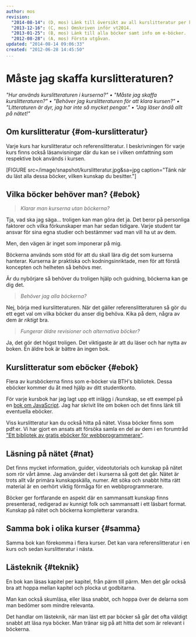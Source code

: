 ```yaml
---
author: mos
revision:
  "2014-08-14": (D, mos) Länk till översikt av all kurslitteratur per kurs.
  "2013-12-16": (C, mos) Omskriven inför vt2014.
  "2013-01-25": (B, mos) Länk till alla böcker samt info om e-böcker.
  "2012-08-28": (A, mos) Första utgåvan.
updated: "2014-08-14 09:06:33"
created: "2012-06-28 14:45:50"
...
```

Måste jag skaffa kurslitteraturen?
==================================

*"Hur används kurslitteraturen i kurserna?" &bull; "Måste jag skaffa kurslitteraturen?" &bull; "Behöver jag kurslitteraturen för att klara kursen?" &bull; "Litteraturen är dyr, jag har inte så mycket pengar." &bull; "Jag läser ändå allt på nätet!"*



Om kurslitteratur {#om-kurslitteratur}
--------------------------------------

Varje kurs har kurslitteratur och referenslitteratur. I beskrivningen för varje kurs finns också läsanvisningar där du kan se i vilken omfattning som respektive bok används i kursen.

[FIGURE src=/image/snapshot/kurslitteratur.jpg&sa=jpg caption="Tänk när du läst alla dessa böcker, vilken kunskap du besitter."]



Vilka böcker behöver man? {#ebok}
--------------------------------------

> *Klarar man kurserna utan böckerna?*

Tja, vad ska jag säga... troligen kan man göra det ja. Det beror på personliga faktorer och vilka förkunskaper man har sedan tidigare. Varje student tar ansvar för sina egna studier och bestämmer vad man vill ha ut av dem.

Men, den vägen är inget som imponerar på mig.

Böckerna används som stöd för att du skall lära dig det som kurserna hanterar. Kurserna är praktiska och kodningsinriktade, men för att förstå koncepten och helheten så behövs mer.

Är du nybörjare så behöver du troligen hjälp och guidning, böckerna kan ge dig det.

> *Behöver jag alla böckerna?*

Nej, börja med kurslitteraturen. När det gäller referenslitteraturen så gör du ett eget val om vilka böcker du anser dig behöva. Kika på dem, några av dem är *riktigt* bra.

> *Fungerar äldre revisioner och alternativa böcker?*

Ja, det gör det högst troligen. Det viktigaste är att du läser och har nytta av boken. En äldre bok är bättre än ingen bok.



Kurslitteratur som eböcker {#ebok}
--------------------------------------

Flera av kursböckerna finns som e-böcker via BTH's bibliotek. Dessa eböcker kommer du åt med hjälp av ditt studentkonto.

För varje kursbok har jag lagt upp ett inlägg i /kunskap, se ett exempel på en [bok om JavaScript](/kunskap/boken-javascript-the-definitive-guide). Jag har skrivit lite om boken och det finns länk till eventuella eböcker.

Viss kurslitteratur kan du också hitta på nätet. Vissa böcker finns som pdf:er. Vi har gjort en ansats att försöka samla en del av dem i en forumtråd ["Ett bibliotek av gratis eböcker för webbprogrammerare"](/t/1717).



Läsning på nätet {#nat}
--------------------------------------

Det finns mycket information, guider, videotutorials och kunskap på nätet som rör vårt ämne. Jag använder det i kurserna så gott det går. Nätet är trots allt vår primära kunskapskälla, numer. Att söka och snabbt hitta rätt material är en oerhört viktig förmåga för en webbprogrammerare.

Böcker ger fortfarande en aspekt där en sammansatt kunskap finns presenterad, redigerad av kunnigt folk och sammansatt i ett läsbart format. Kunskap på nätet och böckerna kompletterar varandra.



Samma bok i olika kurser {#samma}
--------------------------------------

Samma bok kan förekomma i flera kurser. Det kan vara referenslitteratur i en kurs och sedan kurslitteratur i nästa.

<!--
 Du kan få en översikt över [hur kurslitteraturen används](/kunskap/oversikt-av-kurslitteratur-per-kurs) i olika kurser. Det kan vara bra att kika på den översikten när du planerar inköp av böcker.
-->



Lästeknik {#teknik}
--------------------------------------

En bok kan läsas kapitel per kapitel, från pärm till pärm. Men det går också bra att hoppa mellan kapitel och plocka ut godbitarna.

Man kan också skumläsa, eller läsa snabbt, och hoppa över de delarna som man bedömer som mindre relevanta.

Det handlar om lästeknik, när man läst ett par böcker så går det ofta väldigt snabbt att läsa nya böcker. Man tränar sig på att hitta det som är relevant i böckerna.
